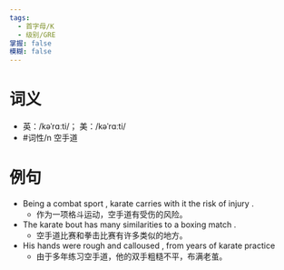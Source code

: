 ```yaml
---
tags:
  - 首字母/K
  - 级别/GRE
掌握: false
模糊: false
---
```

# 词义
- 英：/kəˈrɑːti/； 美：/kəˈrɑːti/
- #词性/n  空手道
# 例句
- Being a combat sport , karate carries with it the risk of injury .
	- 作为一项格斗运动，空手道有受伤的风险。
- The karate bout has many similarities to a boxing match .
	- 空手道比赛和拳击比赛有许多类似的地方。
- His hands were rough and calloused , from years of karate practice
	- 由于多年练习空手道，他的双手粗糙不平，布满老茧。

